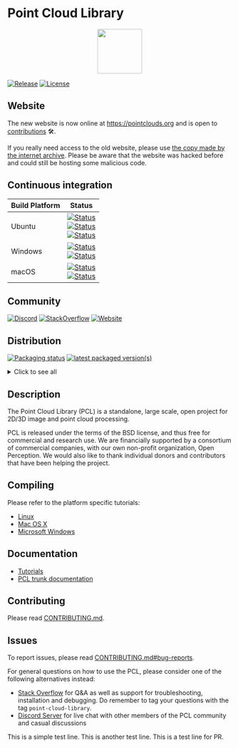 # Point Cloud Library

<p align="center"><img src="pcl.png" height="100"></p>

[![Release][release-image]][releases]
[![License][license-image]][license]

[release-image]: https://img.shields.io/badge/release-1.11.1-green.svg?style=flat
[releases]: https://github.com/PointCloudLibrary/pcl/releases

[license-image]: https://img.shields.io/badge/license-BSD-green.svg?style=flat
[license]: https://github.com/PointCloudLibrary/pcl/blob/master/LICENSE.txt

Website
-------

The new website is now online at https://pointclouds.org and is open to [contributions](https://github.com/PointCloudLibrary/PointCloudLibrary.github.io) :hammer_and_wrench:.

If you really need access to the old website, please use [the copy made by the internet archive](https://web.archive.org/web/20191017164724/http://www.pointclouds.org/). Please be aware that the website was hacked before and could still be hosting some malicious code.

Continuous integration
----------------------
[ci-latest-build]: https://dev.azure.com/PointCloudLibrary/pcl/_build/latest?definitionId=9&branchName=master
[ci-ubuntu-18.04]: https://dev.azure.com/PointCloudLibrary/pcl/_apis/build/status/9?branchName=master&stageName=Build%20GCC&jobName=Ubuntu&configuration=Ubuntu%2018.04%20GCC&label=Ubuntu%2018.04%20GCC
[ci-ubuntu-20.04]: https://dev.azure.com/PointCloudLibrary/pcl/_apis/build/status/9?branchName=master&stageName=Build%20Clang&jobName=Ubuntu&configuration=Ubuntu%2020.04%20Clang&label=Ubuntu%2020.04%20Clang
[ci-ubuntu-20.10]: https://dev.azure.com/PointCloudLibrary/pcl/_apis/build/status/9?branchName=master&stageName=Build%20GCC&jobName=Ubuntu&configuration=Ubuntu%2020.10%20GCC&label=Ubuntu%2020.10%20GCC
[ci-windows-x86]: https://dev.azure.com/PointCloudLibrary/pcl/_apis/build/status/9?branchName=master&stageName=Build%20MSVC&jobName=Windows%20VS2017%20Build&configuration=Windows%20VS2017%20Build%20x86&label=Windows%20VS2017%20x86
[ci-windows-x64]: https://dev.azure.com/PointCloudLibrary/pcl/_apis/build/status/9?branchName=master&stageName=Build%20MSVC&jobName=Windows%20VS2017%20Build&configuration=Windows%20VS2017%20Build%20x64&label=Windows%20VS2017%20x64
[ci-macos-10.14]: https://dev.azure.com/PointCloudLibrary/pcl/_apis/build/status/9?branchName=master&stageName=Build%20Clang&jobName=macOS&configuration=macOS%20Mojave%2010.14&label=macOS%20Mojave%2010.14
[ci-macos-10.15]: https://dev.azure.com/PointCloudLibrary/pcl/_apis/build/status/9?branchName=master&stageName=Build%20Clang&jobName=macOS&configuration=macOS%20Catalina%2010.15&label=macOS%20Catalina%2010.15

Build Platform           | Status
------------------------ | ------------------------------------------------------------------------------------------------- |
Ubuntu                   | [![Status][ci-ubuntu-18.04]][ci-latest-build] <br> [![Status][ci-ubuntu-20.04]][ci-latest-build]                              <br> [![Status][ci-ubuntu-20.10]][ci-latest-build]                                                |
Windows                  | [![Status][ci-windows-x86]][ci-latest-build]  <br> [![Status][ci-windows-x64]][ci-latest-build]   |
macOS                    | [![Status][ci-macos-10.14]][ci-latest-build]  <br> [![Status][ci-macos-10.15]][ci-latest-build]   |

Community
---------
[![Discord][discord-image]][discord-server]
[![StackOverflow][so-question-count]][stackoverflow]
[![Website][website-status]][website]


[discord-image]: https://img.shields.io/discord/694824801977630762?color=7289da&label=community%20chat&logo=discord&style=plastic
[discord-server]: https://discord.gg/JFFMAXS
[website-status]: https://img.shields.io/website/https/pointcloudlibrary.github.io.svg?down_color=red&down_message=is%20down&up_color=green&up_message=is%20new
[website]: https://pointclouds.org/

[so-question-count]: https://img.shields.io/stackexchange/stackoverflow/t/point-cloud-library.svg?logo=stackoverflow
[stackoverflow]: https://stackoverflow.com/questions/tagged/point-cloud-library

Distribution
---------
[![Packaging status](https://repology.org/badge/tiny-repos/pcl-pointclouds.svg)](https://repology.org/project/pcl-pointclouds/badges)
[![latest packaged version(s)](https://repology.org/badge/latest-versions/pcl-pointclouds.svg)](https://repology.org/project/pcl-pointclouds/versions)

<details>
<summary>Click to see all</summary>
<p>
<a href="https://repology.org/project/pcl-pointclouds/packages">
    <img src="https://repology.org/badge/vertical-allrepos/pcl-pointclouds.svg?columns=3"
         alt="Packaging status">
</a>
</p>
</details>

Description
-----------
The Point Cloud Library (PCL) is a standalone, large scale, open project for 2D/3D image and point cloud processing.

PCL is released under the terms of the BSD license, and thus free for commercial and research use. We are financially supported by a consortium of commercial companies, with our own non-profit organization, Open Perception. We would also like to thank individual donors and contributors that have been helping the project.

Compiling
---------
Please refer to the platform specific tutorials:
 - [Linux](https://pcl-tutorials.readthedocs.io/en/latest/compiling_pcl_posix.html)
 - [Mac OS X](https://pcl-tutorials.readthedocs.io/en/latest/compiling_pcl_macosx.html)
 - [Microsoft Windows](https://pcl-tutorials.readthedocs.io/en/latest/compiling_pcl_windows.html)

Documentation
-------------
- [Tutorials](https://pcl-tutorials.readthedocs.io/)
- [PCL trunk documentation](https://pointclouds.org/documentation/)

Contributing
------------
Please read [CONTRIBUTING.md](https://github.com/PointCloudLibrary/pcl/blob/master/CONTRIBUTING.md).

Issues
------
To report issues, please read [CONTRIBUTING.md#bug-reports](https://github.com/PointCloudLibrary/pcl/blob/master/CONTRIBUTING.md#bug-reports).

For general questions on how to use the PCL, please consider one of the following alternatives instead:
* [Stack Overflow](https://stackoverflow.com/questions/tagged/point-cloud-library)
for Q&A as well as support for troubleshooting, installation and debugging. Do
remember to tag your questions with the tag `point-cloud-library`.
* [Discord Server](https://discord.gg/JFFMAXS) for live chat with
other members of the PCL community and casual discussions

This is a simple test line.
This is another test line.
This is a test line for PR.